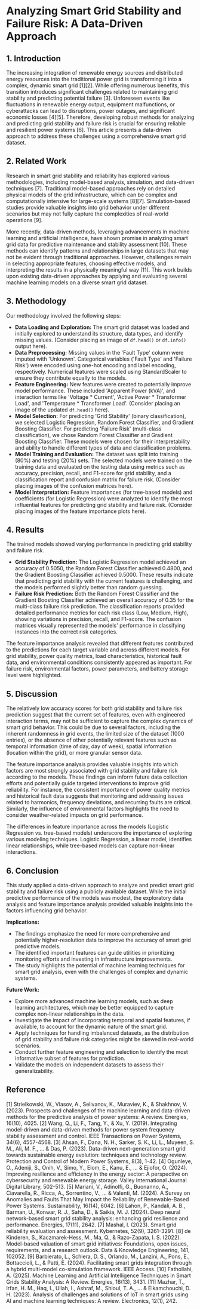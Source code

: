 # Analyzing Smart Grid Stability and Failure Risk: A Data-Driven Approach

## 1. Introduction

The increasing integration of renewable energy sources and distributed energy resources into the traditional power grid is transforming it into a complex, dynamic smart grid [1][2]. While offering numerous benefits, this transition introduces significant challenges related to maintaining grid stability and predicting potential failure [3]. Unforeseen events like fluctuations in renewable energy output, equipment malfunctions, or cyberattacks can lead to disruptions, power outages, and significant economic losses [4][5]. Therefore, developing robust methods for analyzing and predicting grid stability and failure risk is crucial for ensuring reliable and resilient power systems [6]. This article presents a data-driven approach to address these challenges using a comprehensive smart grid dataset.

## 2. Related Work

Research in smart grid stability and reliability has explored various methodologies, including model-based analysis, simulation, and data-driven techniques [7]. Traditional model-based approaches rely on detailed physical models of the grid infrastructure, which can be complex and computationally intensive for large-scale systems [8][7]. Simulation-based studies provide valuable insights into grid behavior under different scenarios but may not fully capture the complexities of real-world operations [9].

More recently, data-driven methods, leveraging advancements in machine learning and artificial intelligence, have shown promise in analyzing smart grid data for predictive maintenance and stability assessment [10]. These methods can identify patterns and relationships in large datasets that may not be evident through traditional approaches. However, challenges remain in selecting appropriate features, choosing effective models, and interpreting the results in a physically meaningful way [11]. This work builds upon existing data-driven approaches by applying and evaluating several machine learning models on a diverse smart grid dataset.


## 3. Methodology

Our methodology involved the following steps:

*   **Data Loading and Exploration:** The smart grid dataset was loaded and initially explored to understand its structure, data types, and identify missing values. (Consider placing an image of `df.head()` or `df.info()` output here).
*   **Data Preprocessing:** Missing values in the 'Fault Type' column were imputed with 'Unknown'. Categorical variables ('Fault Type' and 'Failure Risk') were encoded using one-hot encoding and label encoding, respectively. Numerical features were scaled using StandardScaler to ensure they contribute equally to the models.
*   **Feature Engineering:** New features were created to potentially improve model performance. These included 'Apparent Power (kVA)', and interaction terms like 'Voltage * Current', 'Active Power * Transformer Load', and 'Temperature * Transformer Load'. (Consider placing an image of the updated `df.head()` here).
*   **Model Selection:** For predicting 'Grid Stability' (binary classification), we selected Logistic Regression, Random Forest Classifier, and Gradient Boosting Classifier. For predicting 'Failure Risk' (multi-class classification), we chose Random Forest Classifier and Gradient Boosting Classifier. These models were chosen for their interpretability and ability to handle different types of data and classification problems.
*   **Model Training and Evaluation:** The dataset was split into training (80%) and testing (20%) sets. The selected models were trained on the training data and evaluated on the testing data using metrics such as accuracy, precision, recall, and F1-score for grid stability, and a classification report and confusion matrix for failure risk. (Consider placing images of the confusion matrices here).
*   **Model Interpretation:** Feature importances (for tree-based models) and coefficients (for Logistic Regression) were analyzed to identify the most influential features for predicting grid stability and failure risk. (Consider placing images of the feature importance plots here).

## 4. Results

The trained models showed varying performance in predicting grid stability and failure risk.

*   **Grid Stability Prediction:** The Logistic Regression model achieved an accuracy of 0.5050, the Random Forest Classifier achieved 0.4800, and the Gradient Boosting Classifier achieved 0.5000. These results indicate that predicting grid stability with the current features is challenging, and the models performed slightly better than random guessing.
*   **Failure Risk Prediction:** Both the Random Forest Classifier and the Gradient Boosting Classifier achieved an overall accuracy of 0.35 for the multi-class failure risk prediction. The classification reports provided detailed performance metrics for each risk class (Low, Medium, High), showing variations in precision, recall, and F1-score. The confusion matrices visually represented the models' performance in classifying instances into the correct risk categories.

The feature importance analysis revealed that different features contributed to the predictions for each target variable and across different models. For grid stability, power quality metrics, load characteristics, historical fault data, and environmental conditions consistently appeared as important. For failure risk, environmental factors, power parameters, and battery storage level were highlighted.

## 5. Discussion

The relatively low accuracy scores for both grid stability and failure risk prediction suggest that the current set of features, even with engineered interaction terms, may not be sufficient to capture the complex dynamics of smart grid behavior. This could be due to several factors, including the inherent randomness in grid events, the limited size of the dataset (1000 entries), or the absence of other potentially relevant features such as temporal information (time of day, day of week), spatial information (location within the grid), or more granular sensor data.

The feature importance analysis provides valuable insights into which factors are most strongly associated with grid stability and failure risk according to the models. These findings can inform future data collection efforts and potentially guide targeted interventions to improve grid reliability. For instance, the consistent importance of power quality metrics and historical fault data suggests that monitoring and addressing issues related to harmonics, frequency deviations, and recurring faults are critical. Similarly, the influence of environmental factors highlights the need to consider weather-related impacts on grid performance.

The differences in feature importance across the models (Logistic Regression vs. tree-based models) underscore the importance of exploring various modeling techniques. Logistic Regression, a linear model, identifies linear relationships, while tree-based models can capture non-linear interactions.

## 6. Conclusion

This study applied a data-driven approach to analyze and predict smart grid stability and failure risk using a publicly available dataset. While the initial predictive performance of the models was modest, the exploratory data analysis and feature importance analysis provided valuable insights into the factors influencing grid behavior.

**Implications:**

*   The findings emphasize the need for more comprehensive and potentially higher-resolution data to improve the accuracy of smart grid predictive models.
*   The identified important features can guide utilities in prioritizing monitoring efforts and investing in infrastructure improvements.
*   The study highlights the potential of machine learning techniques for smart grid analysis, even with the challenges of complex and dynamic systems.

**Future Work:**

*   Explore more advanced machine learning models, such as deep learning architectures, which may be better equipped to capture complex non-linear relationships in the data.
*   Investigate the impact of incorporating temporal and spatial features, if available, to account for the dynamic nature of the smart grid.
*   Apply techniques for handling imbalanced datasets, as the distribution of grid stability and failure risk categories might be skewed in real-world scenarios.
*   Conduct further feature engineering and selection to identify the most informative subset of features for prediction.
*   Validate the models on independent datasets to assess their generalizability.


## Reference
[1] Strielkowski, W., Vlasov, A., Selivanov, K., Muraviev, K., & Shakhnov, V. (2023). Prospects and challenges of the machine learning and data-driven methods for the predictive analysis of power systems: A review. Energies, 16(10), 4025.
[2] Wang, Q., Li, F., Tang, Y., & Xu, Y. (2019). Integrating model-driven and data-driven methods for power system frequency stability assessment and control. IEEE Transactions on Power Systems, 34(6), 4557-4568.
[3] Ahsan, F., Dana, N. H., Sarker, S. K., Li, L., Muyeen, S. M., Ali, M. F., ... & Das, P. (2023). Data-driven next-generation smart grid towards sustainable energy evolution: techniques and technology review. Protection and Control of Modern Power Systems, 8(3), 1-42.
[4] Ogunleye, O., Adeniji, S., Onih, V., Simo, Y., Elom, E., Kanu, E., ... & Ejiofor, O. (2024). Improving resilience and efficiency in the energy sector: A perspective on cybersecurity and renewable energy storage. Valley International Journal Digital Library, 502-513.
[5] Mariani, V., Adinolfi, G., Buonanno, A., Ciavarella, R., Ricca, A., Sorrentino, V., ... & Valenti, M. (2024). A Survey on Anomalies and Faults That May Impact the Reliability of Renewable-Based Power Systems. Sustainability, 16(14), 6042.
[6] Lahon, P., Kandali, A. B., Barman, U., Konwar, R. J., Saha, D., & Saikia, M. J. (2024). Deep neural network-based smart grid stability analysis: enhancing grid resilience and performance. Energies, 17(11), 2642.
[7] Mashal, I. (2023). Smart grid reliability evaluation and assessment. Kybernetes, 52(9), 3261-3291.
[8] de Kinderen, S., Kaczmarek-Hess, M., Ma, Q., & Razo-Zapata, I. S. (2022). Model-based valuation of smart grid initiatives: Foundations, open issues, requirements, and a research outlook. Data & Knowledge Engineering, 141, 102052.
[9] Barbierato, L., Schiera, D. S., Orlando, M., Lanzini, A., Pons, E., Bottaccioli, L., & Patti, E. (2024). Facilitating smart grids integration through a hybrid multi-model co-simulation framework. IEEE Access.
[10] Fathollahi, A. (2025). Machine Learning and Artificial Intelligence Techniques in Smart Grids Stability Analysis: A Review. Energies, 18(13), 3431.
[11] Mazhar, T., Irfan, H. M., Haq, I., Ullah, I., Ashraf, M., Shloul, T. A., ... & Elkamchouchi, D. H. (2023). Analysis of challenges and solutions of IoT in smart grids using AI and machine learning techniques: A review. Electronics, 12(1), 242.

